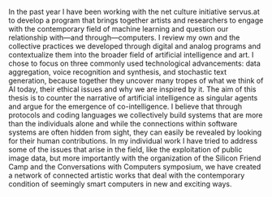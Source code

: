 In the past year I have been working with the net culture initiative servus.at to develop a program that brings together artists and researchers to engage with the contemporary field of machine learning and question our relationship with—and through—computers.
I review my own and the collective practices we developed through digital and analog programs and contextualize them into the broader field of artificial intelligence and art. I chose to focus on three commonly used technological advancements: data aggregation, voice recognition and synthesis, and stochastic text generation, because together they uncover many tropes of what we think of AI today, their ethical issues and why we are inspired by it. 
The aim of this thesis is to counter the narrative of artificial intelligence as singular agents and argue for the emergence of co-intelligence. I believe that through protocols and coding languages we collectively build systems that are more than the individuals alone and while the connections within software systems are often hidden from sight, they can easily be revealed by looking for their human contributions.
In my individual work I have tried to address some of the issues that arise in the field, like the exploitation of public image data, but more importantly with the organization of the Silicon Friend Camp and the Conversations with Computers symposium, we have created a network of connected artistic works that deal with the contemporary condition of seemingly smart computers in new and exciting ways.
